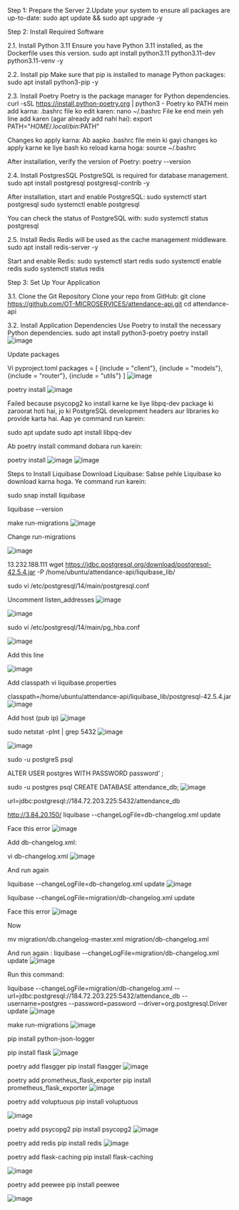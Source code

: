 
 Step 1: Prepare the Server
2.Update your system to ensure all packages are up-to-date:
sudo apt update && sudo apt upgrade -y

Step 2: Install Required Software

2.1. Install Python 3.11
Ensure you have Python 3.11 installed, as the Dockerfile uses this version.
sudo apt install python3.11 python3.11-dev python3.11-venv -y

2.2. Install pip
Make sure that pip is installed to manage Python packages:
sudo apt install python3-pip -y

2.3. Install Poetry
Poetry is the package manager for Python dependencies.
curl -sSL https://install.python-poetry.org | python3 -
Poetry ko PATH mein add karna:
.bashrc file ko edit karen:
nano ~/.bashrc
File ke end mein yeh line add karen (agar already add nahi hai):
export PATH="$HOME/.local/bin:$PATH"

Changes ko apply karna:
Ab aapko .bashrc file mein ki gayi changes ko apply karne ke liye bash ko reload karna hoga:
source ~/.bashrc


After installation, verify the version of Poetry:
poetry --version

2.4. Install PostgresSQL
PostgreSQL is required for database management.
sudo apt install postgresql postgresql-contrib -y



After installation, start and enable PostgreSQL:
sudo systemctl start postgresql
sudo systemctl enable postgresql

You can check the status of PostgreSQL with:
sudo systemctl status postgresql




2.5. Install Redis
Redis will be used as the cache management middleware.
sudo apt install redis-server -y

Start and enable Redis:
sudo systemctl start redis
sudo systemctl enable redis
sudo systemctl status redis

Step 3: Set Up Your Application

3.1. Clone the Git Repository
Clone your repo from GitHub:
git clone https://github.com/OT-MICROSERVICES/attendance-api.git
cd attendance-api

3.2. Install Application Dependencies
Use Poetry to install the necessary Python dependencies.
sudo apt install python3-poetry
poetry install
![image](https://github.com/user-attachments/assets/49941af5-fd5a-4747-adfa-fb5a56df5b86)


Update packages


Vi pyproject.toml
packages = [
    {include = "client"},
    {include = "models"},
    {include = "router"},
    {include = "utils"}
]
![image](https://github.com/user-attachments/assets/02185c53-fd3f-4188-91cf-a369a4d426fe)









poetry install
![image](https://github.com/user-attachments/assets/95bd6c9a-0d43-446f-8cc7-b6b47bf3c427)



Failed because psycopg2 ko install karne ke liye libpq-dev package ki zaroorat hoti hai, jo ki PostgreSQL development headers aur libraries ko provide karta hai. Aap ye command run karein:

sudo apt update
sudo apt install libpq-dev

Ab poetry install command dobara run karein:

poetry install
![image](https://github.com/user-attachments/assets/bee4887f-1bda-4249-84df-518dbcabd164)
![image](https://github.com/user-attachments/assets/ad33175d-8f14-47fd-a15c-ab1519c1716e)





























Steps to Install Liquibase
Download Liquibase: Sabse pehle Liquibase ko download karna hoga. Ye command run karein:

sudo snap install liquibase

liquibase --version

make run-migrations
![image](https://github.com/user-attachments/assets/d09ba3b5-2059-4b22-92ef-68045ca1135e)





Change run-migrations

![image](https://github.com/user-attachments/assets/7e44ee66-1390-4c35-b1b8-ddb78332aad6)




13.232.188.111
wget https://jdbc.postgresql.org/download/postgresql-42.5.4.jar -P /home/ubuntu/attendance-api/liquibase_lib/



sudo vi /etc/postgresql/14/main/postgresql.conf

Uncomment listen_addresses
![image](https://github.com/user-attachments/assets/71b2fd63-cd6f-4d77-b4ed-5b6da2b7bd10)


![image](https://github.com/user-attachments/assets/042d590f-51ef-4e77-a794-49098bf14652)









sudo vi /etc/postgresql/14/main/pg_hba.conf

![image](https://github.com/user-attachments/assets/aaae1d42-a4d2-4264-bad6-d4590d7160d0)




Add this line

![image](https://github.com/user-attachments/assets/2bd660f1-130c-4663-b3ce-efd7de8d1d80)



Add classpath
vi liquibase.properties 


classpath=/home/ubuntu/attendance-api/liquibase_lib/postgresql-42.5.4.jar
![image](https://github.com/user-attachments/assets/dd587cb4-3d7a-4f65-927f-0682887a7fc7)




Add host (pub ip)
![image](https://github.com/user-attachments/assets/325366b4-fa67-4410-b6f3-697704fd908d)

sudo netstat -plnt | grep 5432
![image](https://github.com/user-attachments/assets/6355a618-5ba8-4739-bd7e-848940839952)


![image](https://github.com/user-attachments/assets/2cb9fe22-caa2-4577-b3b4-a7bc182f2218)

 




sudo -u postgreS psql

ALTER USER postgres WITH PASSWORD password’ ;


sudo -u postgres psql
CREATE DATABASE attendance_db;
![image](https://github.com/user-attachments/assets/0ccc44c1-c684-463f-8c80-5ef4162fb013)


url=jdbc:postgresql://184.72.203.225:5432/attendance_db

http://3.84.20.150/
 liquibase --changeLogFile=db-changelog.xml update

Face this error
![image](https://github.com/user-attachments/assets/88a4cd1a-5ab2-4b8c-9b79-46129ce54a92)


Add  db-changelog.xml:

vi db-changelog.xml
![image](https://github.com/user-attachments/assets/132b9cc7-e831-4626-bf03-8fd61c3f72c7)

And run again 

liquibase --changeLogFile=db-changelog.xml update
![image](https://github.com/user-attachments/assets/6283df83-1655-40b3-a9c7-97118b3ef9e3)



liquibase --changeLogFile=migration/db-changelog.xml update

Face this error
![image](https://github.com/user-attachments/assets/9ec52682-2ccd-46fc-8c88-4a73aa47d272)


Now  

mv migration/db.changelog-master.xml migration/db-changelog.xml

And run again :
liquibase --changeLogFile=migration/db-changelog.xml update
![image](https://github.com/user-attachments/assets/722130b6-f42a-4de1-abc4-911de0981719)



Run this command:

liquibase --changeLogFile=migration/db-changelog.xml --url=jdbc:postgresql://184.72.203.225:5432/attendance_db --username=postgres --password=password --driver=org.postgresql.Driver update
![image](https://github.com/user-attachments/assets/b67248ac-852f-46ad-8a00-f03a8c9b5519)





make run-migrations
![image](https://github.com/user-attachments/assets/9a0b79d2-caee-4813-bca5-15bb6e6abb0b)



 pip install python-json-logger

 pip install flask
 ![image](https://github.com/user-attachments/assets/1bfd0782-9465-4908-adb9-c8130355b012)

poetry add flasgger
pip install flasgger
![image](https://github.com/user-attachments/assets/08e92cd1-29e8-4b13-9f93-8340423e461a)




 poetry add prometheus_flask_exporter
 pip install prometheus_flask_exporter
![image](https://github.com/user-attachments/assets/5fb8685f-9fe4-4c4c-b01e-559029efaaee)


poetry add voluptuous
pip install voluptuous

![image](https://github.com/user-attachments/assets/d7cba79e-0cdf-44a2-9221-fdac3361a2bf)



poetry add psycopg2
pip install psycopg2
![image](https://github.com/user-attachments/assets/28365ba0-8c80-473e-86af-41bda1358401)



poetry add redis
pip install redis
![image](https://github.com/user-attachments/assets/a97e2e10-24b4-484a-8f5f-f233445b07a2)


 poetry add flask-caching
 pip install flask-caching

![image](https://github.com/user-attachments/assets/f2603407-b14f-4e1f-a073-54ea6908d8cd)





poetry add peewee
pip install peewee


![image](https://github.com/user-attachments/assets/65543663-7f33-4c75-a0ee-3a578c6ab5ef)





